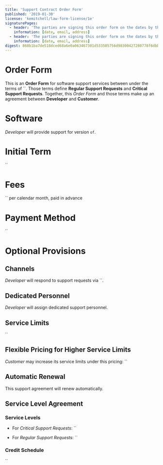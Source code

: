 ```yaml
---
title: 'Support Contract Order Form'
published: '2019-01-30'
license: 'kemitchell/law-form-license/1e'
signaturePages:
  - header: 'The parties are signing this order form on the dates by their signatures.'
    information: [date, email, address]
  - header: 'The parties are signing this order form on the dates by their signatures.'
    information: [date, email, address]
digest: 868b1ba7de518dced68a6e0a063467301d533505756d98300427280778f6dbb9
---
```


# Order Form

This is an **Order Form** for software support services between under the terms of ``. Those terms define **Regular Support Requests** and **Critical Support Requests**. Together, this _Order Form_ and those terms make up an agreement between **Developer** and **Customer**.

# Software

_Developer_ will provide support for version `of`.

# Initial Term

``

# Fees

`` per calendar month, paid in advance

# Payment Method

``

# Optional Provisions

## Channels

_Developer_ will respond to support requests via ``.

## Dedicated Personnel

_Developer_ will assign dedicated support personnel.

## Service Limits

``

## Flexible Pricing for Higher Service Limits

_Customer_ may increase its service limits under this pricing: ``

## Automatic Renewal

This support agreement will renew automatically.

## Service Level Agreement

### Service Levels

- For _Critical Support Requests_: ``

- For _Regular Support Requests_: ``

### Credit Schedule

``

